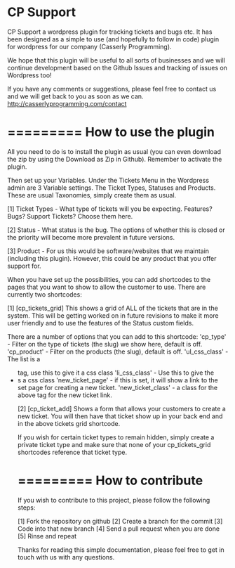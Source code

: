 CP Support
=========

CP Support a wordpress plugin for tracking tickets and bugs etc. It has been 
designed as a simple to use (and hopefully to follow in code) plugin for wordpress
for our company (Casserly Programming). 

We hope that this plugin will be useful to all sorts of businesses and we will
continue development based on the Github Issues and tracking of issues on 
Wordpress too! 

If you have any comments or suggestions, please feel free to contact us and we 
will get back to you as soon as we can. http://casserlyprogramming.com/contact

=========
How to use the plugin
=========
All you need to do is to install the plugin as usual (you can even download the 
zip by using the Download as Zip in Github). Remember to activate the plugin. 

Then set up your Variables. Under the Tickets Menu in the Wordpress admin are 
3 Variable settings. The Ticket Types, Statuses and Products. These are usual
Taxonomies, simply create them as usual. 

[1] Ticket Types - What type of tickets will you be expecting. Features? Bugs? 
Support Tickets? Choose them here. 

[2] Status - What status is the bug. The options of whether this is closed or 
the priority will become more prevalent in future versions.

[3] Product - For us this would be software/websites that we maintain (including
this plugin). However, this could be any product that you offer support for. 

When you have set up the possibilities, you can add shortcodes to the pages that 
you want to show to allow the customer to use. There are currently two shortcodes:

[1] [cp_tickets_grid]
This shows a grid of ALL of the tickets that are in the system. This will be 
getting worked on in future revisions to make it more user friendly and to use 
the features of the Status custom fields.

There are a number of options that you can add to this shortcode:
    'cp_type' - Filter on the type of tickets (the slug) we show here, default is off.
    'cp_product' - Filter on the products (the slug), default is off.
    'ul_css_class' - The list is a <ul> tag, use this to give it a css class
    'li_css_class' - Use this to give the <li>s a css class
    'new_ticket_page' - if this is set, it will show a link to the set page for creating
                        a new ticket.
    'new_ticket_class' - a class for the above <a> tag for the new ticket link.

[2] [cp_ticket_add]
Shows a form that allows your customers to create a new ticket. You will then
have that ticket show up in your back end and in the above tickets grid shortcode. 

If you wish for certain ticket types to remain hidden, simply create a private
ticket type and make sure that none of your cp_tickets_grid shortcodes reference
that ticket type. 

=========
How to contribute
=========
If you wish to contribute to this project, please follow the following steps:

[1] Fork the repository on github
[2] Create a branch for the commit
[3] Code into that new branch
[4] Send a pull request when you are done
[5] Rinse and repeat

Thanks for reading this simple documentation, please feel free to get in touch 
with us with any questions.     

